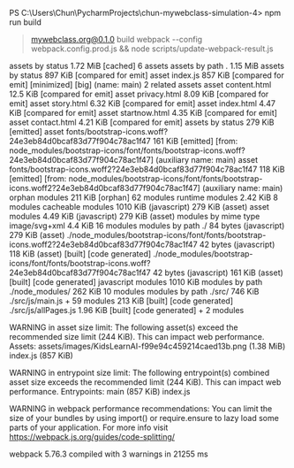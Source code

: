 PS C:\Users\Chun\PycharmProjects\chun-mywebclass-simulation-4> npm run build

> mywebclass.org@0.1.0 build
> webpack  --config webpack.config.prod.js && node scripts/update-webpack-result.js

assets by status 1.72 MiB [cached] 6 assets
assets by path . 1.15 MiB
  assets by status 897 KiB [compared for emit]
    asset index.js 857 KiB [compared for emit] [minimized] [big] (name: main) 2 related assets
    asset content.html 12.5 KiB [compared for emit]
    asset privacy.html 8.09 KiB [compared for emit]
    asset story.html 6.32 KiB [compared for emit]
    asset index.html 4.47 KiB [compared for emit]
    asset startnow.html 4.35 KiB [compared for emit]
    asset contact.html 4.21 KiB [compared for emit]
  assets by status 279 KiB [emitted]
    asset fonts/bootstrap-icons.woff?24e3eb84d0bcaf83d77f904c78ac1f47 161 KiB [emitted] [from: node_modules/bootstrap-icons/font/fonts/bootstrap-icons.woff?24e3eb84d0bcaf83d77f904c78ac1f47] (auxiliary name: main)
    asset fonts/bootstrap-icons.woff2?24e3eb84d0bcaf83d77f904c78ac1f47 118 KiB [emitted] [from: node_modules/bootstrap-icons/font/fonts/bootstrap-icons.woff2?24e3eb84d0bcaf83d77f904c78ac1f47] (auxiliary name: main)
orphan modules 211 KiB [orphan] 62 modules
runtime modules 2.42 KiB 8 modules
cacheable modules 1010 KiB (javascript) 279 KiB (asset)
  asset modules 4.49 KiB (javascript) 279 KiB (asset)
    modules by mime type image/svg+xml 4.4 KiB 16 modules
    modules by path ./ 84 bytes (javascript) 279 KiB (asset)
      ./node_modules/bootstrap-icons/font/fonts/bootstrap-icons.woff2?24e3eb84d0bcaf83d77f904c78ac1f47 42 bytes (javascript) 118 KiB (asset) [built] [code generated]
      ./node_modules/bootstrap-icons/font/fonts/bootstrap-icons.woff?24e3eb84d0bcaf83d77f904c78ac1f47 42 bytes (javascript) 161 KiB (asset) [built] [code generated]
  javascript modules 1010 KiB
    modules by path ./node_modules/ 262 KiB 10 modules
    modules by path ./src/ 746 KiB
      ./src/js/main.js + 59 modules 213 KiB [built] [code generated]
      ./src/js/allPages.js 1.96 KiB [built] [code generated]
      + 2 modules

WARNING in asset size limit: The following asset(s) exceed the recommended size limit (244 KiB).
This can impact web performance.
Assets: 
  assets/images/KidsLearnAI-f99e94c459214caed13b.png (1.38 MiB)
  index.js (857 KiB)

WARNING in entrypoint size limit: The following entrypoint(s) combined asset size exceeds the recommended limit (244 KiB). This can impact web performance.
Entrypoints:
  main (857 KiB)
      index.js


WARNING in webpack performance recommendations: 
You can limit the size of your bundles by using import() or require.ensure to lazy load some parts of your application.
For more info visit https://webpack.js.org/guides/code-splitting/

webpack 5.76.3 compiled with 3 warnings in 21255 ms
